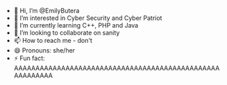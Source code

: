 - 👋 Hi, I’m @EmilyButera
- 👀 I’m interested in Cyber Security and Cyber Patriot
- 🌱 I’m currently learning C++, PHP and Java
- 💞️ I’m looking to collaborate on sanity
- 📫 How to reach me - don't
- 😄 Pronouns: she/her
- ⚡ Fun fact: AAAAAAAAAAAAAAAAAAAAAAAAAAAAAAAAAAAAAAAAAAAAAAAAAAAAAAAAA

<!---
EmilyButera/EmilyButera is a ✨ special ✨ repository because its `README.md` (this file) appears on your GitHub profile.
You can click the Preview link to take a look at your changes.
--->
